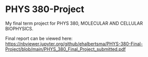 # PHYS 380-Project
My final term project for PHYS 380, MOLECULAR AND CELLULAR BIOPHYSICS.

Final report can be viewed here: 
https://nbviewer.jupyter.org/github/ehalbertsma/PHYS-380-Final-Project/blob/main/PHYS_380_Final_Project_submitted.pdf
